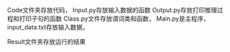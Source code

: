 Code文件夹存放代码，
	Input.py存放输入数据的函数
	Output.py存放打印推理过程和打印子句的函数
	Class.py文件存放谓词类和函数，
	Main.py是主程序，
	input_data.txt存放输入数据，

Result文件夹存放运行的结果